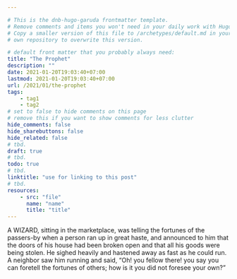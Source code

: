 ```yaml
---

# This is the dnb-hugo-garuda frontmatter template. 
# Remove comments and items you won't need in your daily work with Hugo.
# Copy a smaller version of this file to /archetypes/default.md in your
# own repository to overwrite this version.

# default front matter that you probably always need:
title: "The Prophet"
description: ""
date: 2021-01-20T19:03:40+07:00
lastmod: 2021-01-20T19:03:40+07:00
url: /2021/01/the-prophet
tags:
    - tag1
    - tag2
# set to false to hide comments on this page
# remove this if you want to show comments for less clutter
hide_comments: false
hide_sharebuttons: false
hide_related: false
# tbd.
draft: true
# tbd.
todo: true
# tbd.
linktitle: "use for linking to this post"
# tbd.
resources:
    - src: "file"
      name: "name"
      title: "title"
---
```

A WIZARD, sitting in the marketplace, was telling the fortunes of the passers-by when a person ran up in great haste, and announced to him that the doors of his house had been broken open and that all his goods were being stolen. He sighed heavily and hastened away as fast as he could run. A neighbor saw him running and said, “Oh! you fellow there! you say you can foretell the fortunes of others; how is it you did not foresee your own?”
